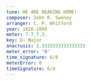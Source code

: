 ```yaml
---
tune: WE ARE NEARING HOME!
composer: John R. Sweney
arranger: C. P. Whitford
year: 1826-1899
meter: 7.7.7.3.
key: D♭ Major
anacrusis: 1.3333333333333333
meter_error: '0'
time_signature: 6/8
meterError: 0
timeSignature: 6/4
---
```

